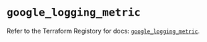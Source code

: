# `google_logging_metric`

Refer to the Terraform Registory for docs: [`google_logging_metric`](https://registry.terraform.io/providers/hashicorp/google-beta/5.4.0/docs/resources/google_logging_metric).
